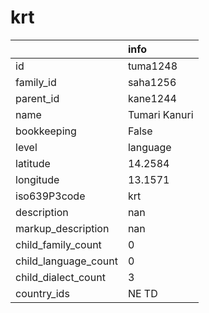 # krt
|                      | info          |
|:---------------------|:--------------|
| id                   | tuma1248      |
| family_id            | saha1256      |
| parent_id            | kane1244      |
| name                 | Tumari Kanuri |
| bookkeeping          | False         |
| level                | language      |
| latitude             | 14.2584       |
| longitude            | 13.1571       |
| iso639P3code         | krt           |
| description          | nan           |
| markup_description   | nan           |
| child_family_count   | 0             |
| child_language_count | 0             |
| child_dialect_count  | 3             |
| country_ids          | NE TD         |